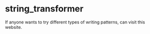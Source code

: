 # string_transformer
If anyone wants to try different types of writing patterns, can visit this website. 
